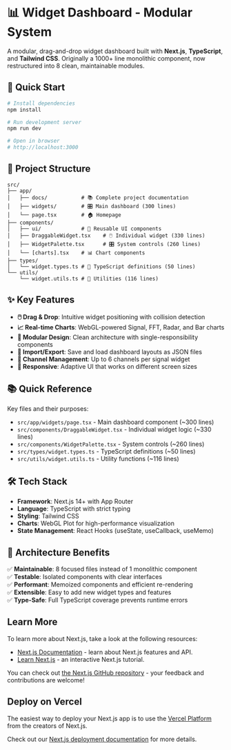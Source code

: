 # 📊 Widget Dashboard - Modular System

A modular, drag-and-drop widget dashboard built with **Next.js**, **TypeScript**, and **Tailwind CSS**. Originally a 1000+ line monolithic component, now restructured into 8 clean, maintainable modules.

## 🚀 Quick Start

```bash
# Install dependencies
npm install

# Run development server
npm run dev

# Open in browser
# http://localhost:3000
```

## 📁 Project Structure

```
src/
├── app/
│   ├── docs/           # 📚 Complete project documentation
│   ├── widgets/        # 🎛️ Main dashboard (300 lines)
│   └── page.tsx        # 🏠 Homepage
├── components/
│   ├── ui/             # 🎨 Reusable UI components
│   ├── DraggableWidget.tsx    # 🖱️ Individual widget (330 lines)
│   ├── WidgetPalette.tsx      # 🎛️ System controls (260 lines)
│   └── [charts].tsx    # 📊 Chart components
├── types/
│   └── widget.types.ts # 📝 TypeScript definitions (50 lines)
└── utils/
    └── widget.utils.ts # 🔧 Utilities (116 lines)
```

## ✨ Key Features

- **🖱️ Drag & Drop**: Intuitive widget positioning with collision detection
- **📈 Real-time Charts**: WebGL-powered Signal, FFT, Radar, and Bar charts  
- **🔧 Modular Design**: Clean architecture with single-responsibility components
- **💾 Import/Export**: Save and load dashboard layouts as JSON files
- **🎯 Channel Management**: Up to 6 channels per signal widget
- **📱 Responsive**: Adaptive UI that works on different screen sizes

## 📚 Quick Reference

Key files and their purposes:
- `src/app/widgets/page.tsx` - Main dashboard component (~300 lines)
- `src/components/DraggableWidget.tsx` - Individual widget logic (~330 lines)
- `src/components/WidgetPalette.tsx` - System controls (~260 lines)
- `src/types/widget.types.ts` - TypeScript definitions (~50 lines)
- `src/utils/widget.utils.ts` - Utility functions (~116 lines)

## 🛠️ Tech Stack

- **Framework**: Next.js 14+ with App Router
- **Language**: TypeScript with strict typing
- **Styling**: Tailwind CSS
- **Charts**: WebGL Plot for high-performance visualization
- **State Management**: React Hooks (useState, useCallback, useMemo)

## 🎯 Architecture Benefits

✅ **Maintainable**: 8 focused files instead of 1 monolithic component  
✅ **Testable**: Isolated components with clear interfaces  
✅ **Performant**: Memoized components and efficient re-rendering  
✅ **Extensible**: Easy to add new widget types and features  
✅ **Type-Safe**: Full TypeScript coverage prevents runtime errors

## Learn More

To learn more about Next.js, take a look at the following resources:

- [Next.js Documentation](https://nextjs.org/docs) - learn about Next.js features and API.
- [Learn Next.js](https://nextjs.org/learn) - an interactive Next.js tutorial.

You can check out [the Next.js GitHub repository](https://github.com/vercel/next.js) - your feedback and contributions are welcome!

## Deploy on Vercel

The easiest way to deploy your Next.js app is to use the [Vercel Platform](https://vercel.com/new?utm_medium=default-template&filter=next.js&utm_source=create-next-app&utm_campaign=create-next-app-readme) from the creators of Next.js.

Check out our [Next.js deployment documentation](https://nextjs.org/docs/app/building-your-application/deploying) for more details.
